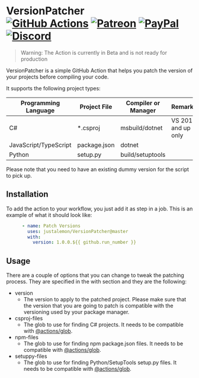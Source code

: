 # VersionPatcher<br>[![GitHub Actions][actions-img]][actions-url] [![Patreon][patreon-img]][patreon-url] [![PayPal][paypal-img]][paypal-url] [![Discord][discord-img]][discord-url]

> Warning: The Action is currently in Beta and is not ready for production

VersionPatcher is a simple GitHub Action that helps you patch the version of your projects before compiling your code.

It supports the following project types:

| Programming Language  | Project File | Compiler or Manager | Remarks             |
|-----------------------|--------------|---------------------|---------------------|
| C#                    | *.csproj     | msbuild/dotnet      | VS 2017 and up only |
| JavaScript/TypeScript | package.json | dotnet              |                     |
| Python                | setup.py     | build/setuptools    |                     |

Please note that you need to have an existing dummy version for the script to pick up.

## Installation

To add the action to your workflow, you just add it as step in a job. This is an example of what it should look like:

```yml
      - name: Patch Versions
        uses: justalemon/VersionPatcher@master
        with:
          version: 1.0.0.${{ github.run_number }}
```

## Usage

There are a couple of options that you can change to tweak the patching process. They are specified in the with section and they are the following:

* version 
  * The version to apply to the patched project. Please make sure that the version that you are going to patch is compatible with the versioning used by your package manager.
* csproj-files
  * The glob to use for finding C# projects. It needs to be compatible with [@actions/glob](https://github.com/actions/toolkit/tree/main/packages/glob).
* npm-files
  * The glob to use for finding npm package.json files.  It needs to be compatible with [@actions/glob](https://github.com/actions/toolkit/tree/main/packages/glob).
* setuppy-files
  * The glob to use for finding Python/SetupTools setup.py files. It needs to be compatible with [@actions/glob](https://github.com/actions/toolkit/tree/main/packages/glob).

[actions-img]: https://img.shields.io/github/workflow/status/justalemon/VersionPatcher/Build%20Action?label=github%20actions
[actions-url]: https://github.com/justalemon/VersionPatcher/actions
[patreon-img]: https://img.shields.io/badge/support-patreon-FF424D.svg
[patreon-url]: https://www.patreon.com/lemonchan
[paypal-img]: https://img.shields.io/badge/support-paypal-0079C1.svg
[paypal-url]: https://paypal.me/justalemon
[discord-img]: https://img.shields.io/badge/discord-join-7289DA.svg
[discord-url]: https://discord.gg/Cf6sspj
